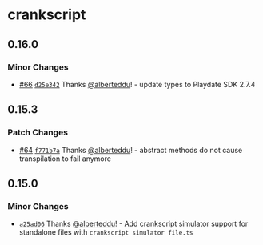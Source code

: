 # crankscript

## 0.16.0

### Minor Changes

-   [#66](https://github.com/crankscript/crankscript/pull/66) [`d25e342`](https://github.com/crankscript/crankscript/commit/d25e3427ea07c4a6c4f76931f89f2a5a2e2c7a4f) Thanks [@alberteddu](https://github.com/alberteddu)! - update types to Playdate SDK 2.7.4

## 0.15.3

### Patch Changes

-   [#64](https://github.com/crankscript/crankscript/pull/64) [`f771b7a`](https://github.com/crankscript/crankscript/commit/f771b7a9414fcca89ac2e50cda85d171e127927e) Thanks [@alberteddu](https://github.com/alberteddu)! - abstract methods do not cause transpilation to fail anymore

## 0.15.0

### Minor Changes

-   [`a25ad06`](https://github.com/crankscript/crankscript/commit/a25ad06575995c2e39a8352586a81d72d8cc1199) Thanks [@alberteddu](https://github.com/alberteddu)! - Add crankscript simulator support for standalone files with `crankscript simulator file.ts`
